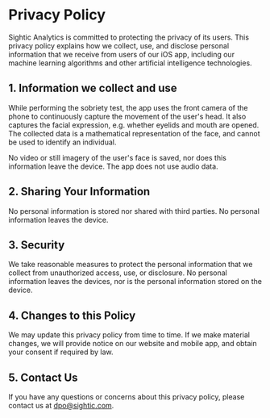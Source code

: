 # Privacy Policy

Sightic Analytics is committed to protecting the privacy of its users. This privacy policy explains how we collect, use, and disclose personal information that we receive from users of our iOS app, including our machine learning algorithms and other artificial intelligence technologies.

## 1. Information we collect and use

While performing the sobriety test, the app uses the front camera of the phone to continuously capture the movement of the user's head. It also captures the facial expression, e.g. whether eyelids and mouth are opened. The collected data is a mathematical representation of the face, and cannot be used to identify an individual.

No video or still imagery of the user's face is saved, nor does this information leave the device. The app does not use audio data.

## 2. Sharing Your Information

No personal information is stored nor shared with third parties. No personal information leaves the device.

## 3. Security

We take reasonable measures to protect the personal information that we collect from unauthorized access, use, or disclosure. No personal information leaves the devices, nor is the personal information stored on the device.

## 4. Changes to this Policy

We may update this privacy policy from time to time. If we make material changes, we will provide notice on our website and mobile app, and obtain your consent if required by law.

## 5. Contact Us

If you have any questions or concerns about this privacy policy, please contact us at [dpo@sightic.com](mailto:dpo@sightic.com).
